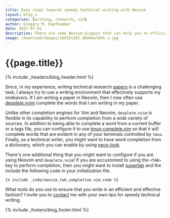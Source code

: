 ```yaml
---
title: Easy steps towards speedy technical writing with Neovim
layout: blog_n
categories: [writing, research, vim]
author: Gregory M. Kapfhammer
date: 2017-07-01
description: There are some Neovim plugins that can help you to efficiently write technical content.
image: /download/images/160181261_8694ae7eb5_z.jpg
---
```


# {{page.title}}
{% include _headers/blog_header.html %}

Since, in my experience, writing technical research
[papers]({{site.baseurl}}research/papers/) is a challenging task, I always try
to use a writing environment that effectively supports my endeavors. If I am
writing a paper in Neovim, then I now often use
[deoplete.nvim](https://github.com/Shougo/deoplete.nvim) complete the words that
I am writing in my paper.

Unlike other completion engines for Vim and Neovim, `deoplete.nvim` is flexible
in its capability to perform completion from a wide variety of sources. In
addition to being able to complete a word from a current buffer or a tags file,
you can configure it to use
[tmux-complete.vim](https://github.com/wellle/tmux-complete.vim) so that it will
complete words that are evident in any of your terminals controlled by `tmux`.
Finally, as a technical writer, you might want to have word completion from a
dictionary, which you can enable by using
[neco-look](https://github.com/ujihisa/neco-look).

There's one additional thing that you might want to configure if you are using
Neovim and `deoplete.nvim`! If you are accustomed to using the `<TAB>` key to
perform completion, then you might want to install
[supertab](https://github.com/ervandew/supertab) and the include the following
code in your initialization file.

```
{% include _code/neovim_tab_completion.vim.code %}
```

What tools do you use to ensure that you write in an efficient and effective
fashion? I invite you to [contact]({{site.baseurl}}contact/) me with your own
tips for speedy technical writing.

{% include _footers/blog_footer.html %}
